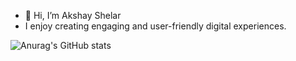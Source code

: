 - 👋 Hi, I’m Akshay Shelar
-  I enjoy creating engaging and user-friendly digital experiences.

![Anurag's GitHub stats](https://github-readme-stats.vercel.app/api?username=ask-shay&show_icons=true&theme=radical)
